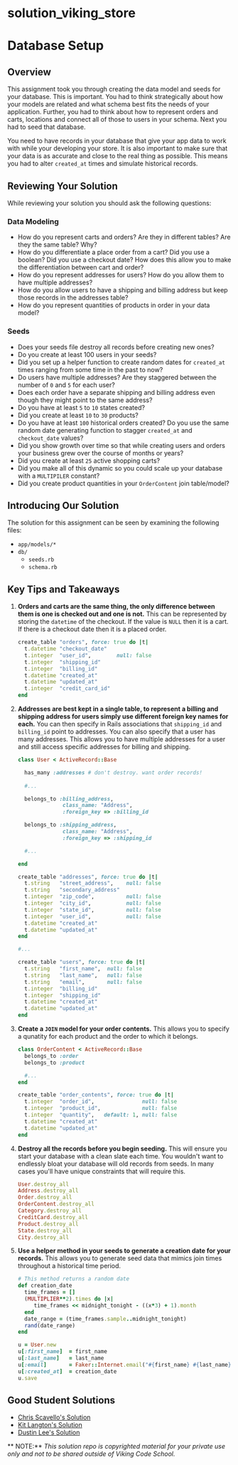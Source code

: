 solution_viking_store
=====================

# Database Setup





## Overview

This assignment took you through creating the data model and seeds for your database. This is important. You had to think strategically about how your models are related and what schema best fits the needs of your application. Further, you had to think about how to represent orders and carts, locations and connect all of those to users in your schema. Next you had to seed that database.

You need to have records in your database that give your app data to work with while your developing your store. It is also important to make sure that your data is as accurate and close to the real thing as possible. This means you had to alter `created_at` times and simulate historical records.



## Reviewing Your Solution

While reviewing your solution you should ask the following questions:

### Data Modeling

* How do you represent carts and orders? Are they in different tables? Are they the same table? Why?
* How do you differentiate a place order from a cart? Did you use a boolean? Did you use a checkout date? How does this allow you to make the differentiation between cart and order?
* How do you represent addresses for users? How do you allow them to have multiple addresses?
* How do you allow users to have a shipping and billing address but keep those records in the addresses table?
* How do you represent quantities of products in order in your data model?


### Seeds

* Does your seeds file destroy all records before creating new ones?
* Do you create at least 100 users in your seeds?
* Did you set up a helper function to create random dates for `created_at` times ranging from some time in the past to now?
* Do users have multiple addresses? Are they staggered between the number of `0` and `5` for each user?
* Does each order have a separate shipping and billing address even though they might point to the same address?
* Do you have at least `5` to `10` states created?
* Did you create at least `10` to `30` products?
* Do you have at least `100` historical orders created? Do you use the same random date generating function to stagger `created_at` and `checkout_date` values?
* Did you show growth over time so that while creating users and orders your business grew over the course of months or years?
* Did you create at least `25` active shopping carts?
* Did you make all of this dynamic so you could scale up your database with a `MULTIPILER` constant?
* Did you create product quantities in your `OrderContent` join table/model?



## Introducing Our Solution

The solution for this assignment can be seen by examining the following files:

- `app/models/*`
- `db/`
    - `seeds.rb`
    - `schema.rb`


## Key Tips and Takeaways

1. **Orders and carts are the same thing, the only difference between them is one is checked out and one is not.** This can be represented by storing the `datetime` of the checkout. If the value is `NULL` then it is a cart. If there is a checkout date then it is a placed order.

    ```ruby
    create_table "orders", force: true do |t|
      t.datetime "checkout_date"
      t.integer  "user_id",        null: false
      t.integer  "shipping_id"
      t.integer  "billing_id"
      t.datetime "created_at"
      t.datetime "updated_at"
      t.integer  "credit_card_id"
    end
    ```


1. **Addresses are best kept in a single table, to represent a billing and shipping address for users simply use different foreign key names for each.** You can then specify in Rails associations that `shipping_id` and `billing_id` point to addresses. You can also specify that a user has many addresses. This allows you to have multiple addresses for a user and still access specific addresses for billing and shipping.

    ```ruby
    class User < ActiveRecord::Base

      has_many :addresses # don't destroy. want order records!
      
      #...

      belongs_to :billing_address,
                  class_name: "Address",
                  :foreign_key => :billing_id

      belongs_to :shipping_address,
                  class_name: "Address",
                  :foreign_key => :shipping_id

      #...

    end
    ```

    ```ruby
    create_table "addresses", force: true do |t|
      t.string   "street_address",    null: false
      t.string   "secondary_address"
      t.integer  "zip_code",          null: false
      t.integer  "city_id",           null: false
      t.integer  "state_id",          null: false
      t.integer  "user_id",           null: false
      t.datetime "created_at"
      t.datetime "updated_at"
    end

    #...

    create_table "users", force: true do |t|
      t.string   "first_name",  null: false
      t.string   "last_name",   null: false
      t.string   "email",       null: false
      t.integer  "billing_id"
      t.integer  "shipping_id"
      t.datetime "created_at"
      t.datetime "updated_at"
    end
    ```

1. **Create a `JOIN` model for your order contents.** This allows you to specify a qunatity for each product and the order to which it belongs.

    ```ruby
    class OrderContent < ActiveRecord::Base
      belongs_to :order
      belongs_to :product

      #...
    end
    ```

    ```ruby
    create_table "order_contents", force: true do |t|
      t.integer  "order_id",               null: false
      t.integer  "product_id",             null: false
      t.integer  "quantity",   default: 1, null: false
      t.datetime "created_at"
      t.datetime "updated_at"
    end
    ```

1. **Destroy all the records before you begin seeding.** This will ensure you start your database with a clean slate each time. You wouldn't want to endlessly bloat your database will old records from seeds. In many cases you'll have unique constraints that will require this.

    ```ruby
    User.destroy_all
    Address.destroy_all
    Order.destroy_all
    OrderContent.destroy_all
    Category.destroy_all
    CreditCard.destroy_all
    Product.destroy_all
    State.destroy_all
    City.destroy_all
    ```

1. **Use a helper method in your seeds to generate a creation date for your records.** This allows you to generate seed data that mimics join times throughout a historical time period.

    ```ruby
    # This method returns a random date
    def creation_date
      time_frames = []
      (MULTIPLIER**2).times do |x|
         time_frames << midnight_tonight - ((x*3) + 1).month
      end
      date_range = (time_frames.sample..midnight_tonight)
      rand(date_range)
    end
    ```


    ```ruby
    u = User.new
    u[:first_name]  = first_name
    u[:last_name]   = last_name
    u[:email]       = Faker::Internet.email("#{first_name} #{last_name}")
    u[:created_at]  = creation_date
    u.save
    ```




## Good Student Solutions

* [Chris Scavello's Solution](https://github.com/BideoWego/assignment_viking_store/)
* [Kit Langton's Solution](https://github.com/kitlangton/assignment_viking_store)
* [Dustin Lee's Solution](https://github.com/leedu708/assignment_viking_store)



** NOTE:** *This solution repo is copyrighted material for your private use only and not to be shared outside of Viking Code School.*








